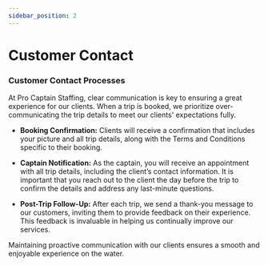 ```yaml
---
sidebar_position: 2
---
```


# Customer Contact

### Customer Contact Processes

At Pro Captain Staffing, clear communication is key to ensuring a great experience for our clients. When a trip is booked, we prioritize over-communicating the trip details to meet our clients' expectations fully.

- **Booking Confirmation:** Clients will receive a confirmation that includes your picture and all trip details, along with the Terms and Conditions specific to their booking.
  
- **Captain Notification:** As the captain, you will receive an appointment with all trip details, including the client’s contact information. It is important that you reach out to the client the day before the trip to confirm the details and address any last-minute questions.

- **Post-Trip Follow-Up:** After each trip, we send a thank-you message to our customers, inviting them to provide feedback on their experience. This feedback is invaluable in helping us continually improve our services.

Maintaining proactive communication with our clients ensures a smooth and enjoyable experience on the water.
